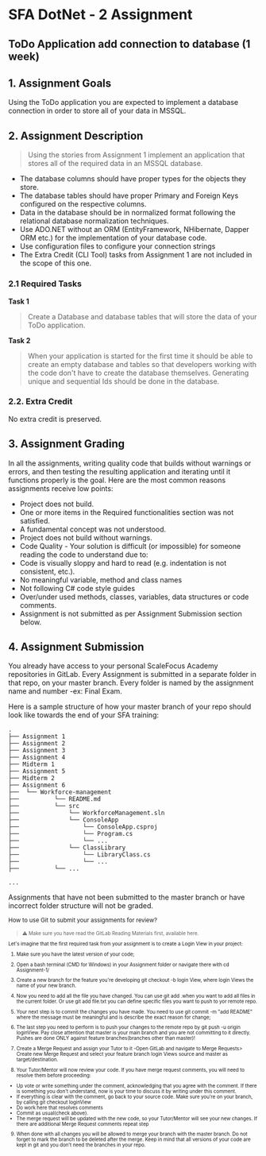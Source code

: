 # SFA DotNet - 2 Assignment
## ToDo Application add connection to database (1 week)

## 1. Assignment Goals
Using the ToDo application you are expected to implement a database connection in order to store all of your data in MSSQL.

## 2. Assignment Description

>Using the stories from Assignment 1 implement an application that stores all of the required data in an MSSQL database. 
 - The database columns should have proper types for the objects they store. 
 - The database tables should have proper Primary and Foreign Keys configured on the respective columns.
 - Data in the database should be in normalized format following the relational database normalization techniques.
 - Use ADO.NET without an ORM (EntityFramework, NHibernate, Dapper ORM etc.) for the implementation of your database code.
 - Use configuration files to configure your connection strings
 - The Extra Credit (CLI Tool) tasks from Assignment 1 are not included in the scope of this one.

### 2.1 Required Tasks

**Task 1** 
> Create a Database and database tables that will store the data of your ToDo application.

**Task 2** 
>When your application is started for the first time it should be able to create an empty database and tables so that developers working with the code don't have to create the database themselves.
Generating unique and sequential Ids should be done in the database.


### 2.2. Extra Credit
No extra credit is preserved.

## 3. Assignment Grading
In all the assignments, writing quality code that builds without warnings or errors, and then testing the resulting application and iterating until it functions properly is the goal. Here are the most common reasons assignments receive low points:
- Project does not build.
- One or more items in the Required functionalities section was not satisfied.
- A fundamental concept was not understood.
- Project does not build without warnings.
- Code Quality - Your solution is difficult (or impossible) for someone reading the code to understand due to: 
- Code is visually sloppy and hard to read (e.g. indentation is not consistent, etc.).
- No meaningful variable, method and class names 
- Not following C# code style guides 
- Over/under used methods, classes, variables, data structures or code comments.
- Assignment is not submitted as per Assignment Submission section below.


## 4. Assignment Submission

You already have access to your personal ScaleFocus Academy repositories in GitLab. Every Assignment is submitted in a separate folder in that repo, on your master branch. Every folder is named by the assignment name and number -ex: Final Exam.

Here is a sample structure of how your master branch of your repo should look like towards the end of your SFA training:
```
.
├── Assignment 1
├── Assignment 2  
├── Assignment 3
├── Assignment 4
├── Midterm 1
├── Assignment 5
├── Midterm 2
├── Assignment 6
├──  └── Workforce-management
├──          └── README.md
├──          └── src
├──              └── WorkforceManagement.sln
├──              └── ConsoleApp
├──                  └── ConsoleApp.csproj
├──                  └── Program.cs
├──                  └── ...
├──              └── ClassLibrary
├──                  └── LibraryClass.cs
├──                  └── ...
├──          └── ...

...
```
Assignments that have not been submitted to the master branch or have incorrect folder structure will not be graded.

<small>How to use Git to submit your assignments for review?<small>

> ⚠️ Make sure you have read the GitLab Reading Materials first, available here.

Let's imagine that the first required task from your assignment is to create a Login View in your project:

1. Make sure you have the latest version of your code;

2. Open a bash terminal (CMD for Windows) in your Assignment folder or navigate there with cd Assignment-1/

3. Create a new branch for the feature you're developing git checkout -b login View, where login Views the name of your new branch.

4. Now you need to add all the file you have changed. You can use git add .when you want to add all files in the current folder. Or use git add file.txt you can define specific files you want to push to yor remote repo.

5. Your next step is to commit the changes you have made. You need to use git commit -m "add README" where the message must be meaningful and is describe the exact reason for change;

6. The last step you need to perform is to push your changes to the remote repo by git push -u origin loginView. Pay close attention that master is your main branch and you are not committing to it directly. Pushes are done ONLY against feature branches(branches other than master)!

7. Create a Merge Request and assign your Tutor to it -Open GitLab and navigate to Merge Requests> Create new Merge Request and select your feature branch login Views source and master as target/destination.

8. Your Tutor/Mentor will now review your code. If you have merge request comments, you will need to resolve them before proceeding: 
		
  * Up vote or write something under the comment, acknowledging that you agree with the comment. If there is something you don't understand, now is your time to discuss it by writing under this comment.
  * If everything is clear with the comment, go back to your source code. Make sure you're on your branch, by calling git checkout loginView
  * Do work here that resolves comments
  * Commit as usual(check above).
  * The merge request will be updated with the new code, so your Tutor/Mentor will see your new changes. If there are additional Merge Request comments repeat step 
	
9. When done with all changes you will be allowed to merge your branch with the master branch. Do not forget to mark the branch to be deleted after the merge. Keep in mind that all versions of your code are kept in git and you don't need the branches in your repo.
